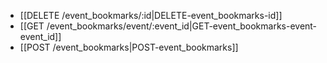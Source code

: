 * [[DELETE /event_bookmarks/:id|DELETE-event_bookmarks-id]]
* [[GET /event_bookmarks/event/:event_id|GET-event_bookmarks-event-event_id]]
* [[POST /event_bookmarks|POST-event_bookmarks]]